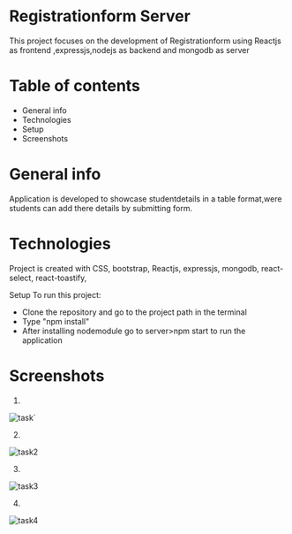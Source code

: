 # Registrationform Server
 This project focuses on the development of Registrationform using Reactjs as frontend ,expressjs,nodejs as backend and mongodb as server

# Table of contents
- General info
- Technologies
- Setup
- Screenshots

# General info
Application is developed to showcase studentdetails in a table format,were students can add there details by submitting form.

# Technologies
Project is created with
CSS,
bootstrap,
Reactjs,
expressjs,
mongodb,
react-select,
react-toastify,

Setup
To run this project:

- Clone the repository and go to the project path in the terminal
- Type "npm install"
- After installing nodemodule go to server>npm start to run the application


# Screenshots

1.
![task`](https://github.com/ASHIQNC/registrationform/assets/81138318/ff30e1ba-d71f-4316-afc5-59a9db47dfc0)



2.
![task2](https://github.com/ASHIQNC/registrationform/assets/81138318/85316323-4ac8-479c-9afa-da5639832ffa)



3.
![task3](https://github.com/ASHIQNC/registrationform/assets/81138318/fba0f517-00a2-4488-a505-6e1b527c6ce0)



4.
![task4](https://github.com/ASHIQNC/registrationform/assets/81138318/bf891114-1355-4b69-b3b8-07b3d9853be9)






